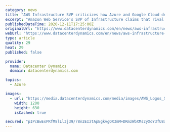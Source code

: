 ```yaml
---
category: news
title: "AWS Infrastructure SVP criticizes how Azure and Google Cloud define availability zones"
excerpt: "Amazon Web Service's SVP of Infrastructure claims that rival cloud providers are failing to offer truly geographically disparate availability regions. Speaking at re:Invent 2020, Peter DeSantis said that Google Cloud and Microsoft Azure do not guarantee that their data centers are meaningfully far apart,"
publishedDateTime: 2020-12-11T17:25:00Z
originalUrl: "https://www.datacenterdynamics.com/en/news/aws-infrastructure-svp-criticizes-how-azure-and-google-cloud-define-availability-regions/"
webUrl: "https://www.datacenterdynamics.com/en/news/aws-infrastructure-svp-criticizes-how-azure-and-google-cloud-define-availability-regions/"
type: article
quality: 29
heat: 29
published: false

provider:
  name: Datacenter Dynamics
  domain: datacenterdynamics.com

topics:
  - Azure

images:
  - url: "https://media.datacenterdynamics.com/media/images/AWS_Logos_Small.2e16d0ba.fill-1200x630.jpg"
    width: 1200
    height: 630
    isCached: true

secured: "pIPcBwEsPRfM8lLl3j39/r8n2EIztApEgkvgOX3mM+DRmzWbXMs2yXoY3fU8aa/UBMd4yFSq/0SrlsAGGjsDhdkN/BxNQZ3gWN5jSbYtfSB0bfaFT4sQXC++F6b0cB/L3OdgA1L1oJkGg1F4OuuMdsYXy6+12k4A9QWom4vcuqIOFKKbnRcZCoUiKmcnEOad4NgmxdSPUHkQRoKD2CcaoUrVBslTLlNV9V4GEcUK9e3749WRe8+ugigrwlQUNUjiBuFLU2QSFh03h3noDoie3JW/j7C1yPv4klCjWAXgAUCdDz4Aj8fZdYe29hbHs+TEI64PlMhwWOYkH5nIzw0WnsmTjsyz1Dk0LCQHiik9sqU=;kaDUMzTr8z0RUrI75SJhlw=="
---
```


